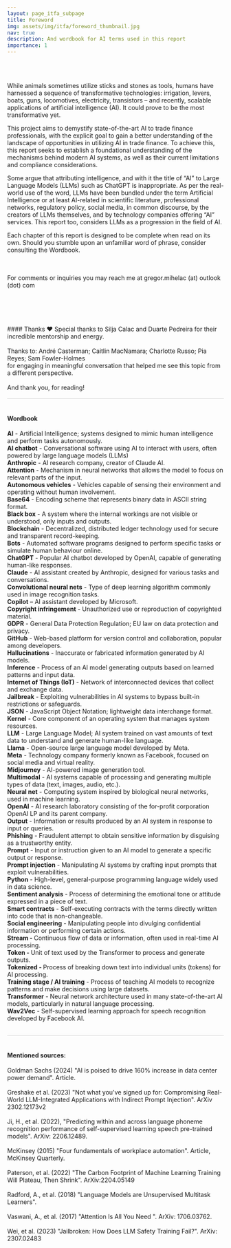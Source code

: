 ```yaml
---
layout: page_itfa_subpage
title: Foreword
img: assets/img/itfa/foreword_thumbnail.jpg
nav: true
description: And wordbook for AI terms used in this report
importance: 1
---
```


<br>
<br>

While animals sometimes utilize sticks and stones as tools, humans have harnessed a sequence of transformative technologies: irrigation, levers, boats, guns, locomotives, electricity, transistors – and recently, scalable applications of artificial intelligence (AI). It could prove to be the most transformative yet.

This project aims to demystify state-of-the-art AI to trade finance professionals, with the explicit goal to gain a better understanding of the landscape of opportunities in utilizing AI in trade finance. To achieve this, this report seeks to establish a foundational understanding of the mechanisms behind modern AI systems, as well as their current limitations and compliance considerations.

Some argue that attributing intelligence, and with it the title of “AI” to Large Language Models (LLMs) such as ChatGPT is inappropriate. As per the real-world use of the word, LLMs have been bundled under the term Artificial Intelligence or at least AI-related in scientific literature, professional networks, regulatory policy, social media, in common discourse, by the creators of LLMs themselves, and by technology companies offering “AI” services. This report too, considers LLMs as a progression in the field of AI.

Each chapter of this report is designed to be complete when read on its own. Should you stumble upon an unfamiliar word of phrase, consider consulting the Wordbook.

<br>
<br>
For comments or inquiries you may reach me at gregor.mihelac (at) outlook (dot) com
<br>
<br>
<br>
<br>
<br>
<br>
#### Thanks ❤️
Special thanks to Silja Calac and Duarte Pedreira for their incredible mentorship and energy.<br>
<br>
Thanks to: André Casterman; Caitlin MacNamara; Charlotte Russo; Pia Reyes; Sam Fowler-Holmes 
<br>for engaging in meaningful conversation that helped me see this topic from a different perspective.
<br><br>
And thank you, for reading!
<br>
<br>
<div style="height: 1px; width: min(800px, 100%); padding: 0 5px; box-sizing: border-box; background-color: lightgray;"></div>
<br>

#### Wordbook

<b>AI</b> - Artificial Intelligence; systems designed to mimic human intelligence and perform tasks autonomously.<br>
<b>AI chatbot</b> - Conversational software using AI to interact with users, often powered by large language models (LLMs)<br>
<b>Anthropic</b> - AI research company, creator of Claude AI.<br>
<b>Attention</b> - Mechanism in neural networks that allows the model to focus on relevant parts of the input.<br>
<b>Autonomous vehicles</b> - Vehicles capable of sensing their environment and operating without human involvement.<br>
<b>Base64</b> - Encoding scheme that represents binary data in ASCII string format.<br>
<b>Black box</b> - A system where the internal workings are not visible or understood, only inputs and outputs.<br>
<b>Blockchain</b> - Decentralized, distributed ledger technology used for secure and transparent record-keeping.<br>
<b>Bots</b> - Automated software programs designed to perform specific tasks or simulate human behaviour online.<br>
<b>ChatGPT</b> - Popular AI chatbot developed by OpenAI, capable of generating human-like responses.<br>
<b>Claude</b> - AI assistant created by Anthropic, designed for various tasks and conversations.<br>
<b>Convolutional neural nets</b> - Type of deep learning algorithm commonly used in image recognition tasks.<br>
<b>Copilot</b> – AI assistant developed by Microsoft.<br>
<b>Copyright infringement</b> - Unauthorized use or reproduction of copyrighted material.<br>
<b>GDPR</b> - General Data Protection Regulation; EU law on data protection and privacy.<br>
<b>GitHub</b> - Web-based platform for version control and collaboration, popular among developers.<br>
<b>Hallucinations</b> - Inaccurate or fabricated information generated by AI models.<br>
<b>Inference</b> - Process of an AI model generating outputs based on learned patterns and input data.<br>
<b>Internet of Things (IoT)</b> - Network of interconnected devices that collect and exchange data.<br>
<b>Jailbreak</b> - Exploiting vulnerabilities in AI systems to bypass built-in restrictions or safeguards.<br>
<b>JSON</b> - JavaScript Object Notation; lightweight data interchange format.<br>
<b>Kernel</b> - Core component of an operating system that manages system resources.<br>
<b>LLM</b> - Large Language Model; AI system trained on vast amounts of text data to understand and generate human-like language.<br>
<b>Llama</b> - Open-source large language model developed by Meta.<br>
<b>Meta</b> - Technology company formerly known as Facebook, focused on social media and virtual reality.<br>
<b>Midjourney</b> - AI-powered image generation tool.<br>
<b>Multimodal</b> - AI systems capable of processing and generating multiple types of data (text, images, audio, etc.).<br>
<b>Neural net</b> - Computing system inspired by biological neural networks, used in machine learning.<br>
<b>OpenAI</b> - AI research laboratory consisting of the for-profit corporation OpenAI LP and its parent company.<br>
<b>Output</b> - Information or results produced by an AI system in response to input or queries.<br>
<b>Phishing</b> - Fraudulent attempt to obtain sensitive information by disguising as a trustworthy entity.<br>
<b>Prompt</b> - Input or instruction given to an AI model to generate a specific output or response.<br>
<b>Prompt injection</b> - Manipulating AI systems by crafting input prompts that exploit vulnerabilities.<br>
<b>Python</b> - High-level, general-purpose programming language widely used in data science.<br>
<b>Sentiment analysis</b> - Process of determining the emotional tone or attitude expressed in a piece of text.<br>
<b>Smart contracts</b> - Self-executing contracts with the terms directly written into code that is non-changeable.<br>
<b>Social engineering</b> - Manipulating people into divulging confidential information or performing certain actions.<br>
<b>Stream - </b>Continuous flow of data or information, often used in real-time AI processing.<br>
<b>Token - </b>Unit of text used by the Transformer to process and generate outputs.<br>
<b>Tokenized - </b>Process of breaking down text into individual units (tokens) for AI processing.<br>
<b>Training stage / AI training</b> - Process of teaching AI models to recognize patterns and make decisions using large datasets.<br>
<b>Transformer</b> - Neural network architecture used in many state-of-the-art AI models, particularly in natural language processing.<br>
<b>Wav2Vec</b> - Self-supervised learning approach for speech recognition developed by Facebook AI.<br>


<br>
<div style="height: 1px; width: min(800px, 100%); padding: 0 5px; box-sizing: border-box; background-color: lightgray;"></div>
<br>

#### Mentioned sources: 

Goldman Sachs (2024) "AI is poised to drive 160% increase in data center power demand". Article.<br><br>
Greshake et al. (2023) "Not what you've signed up for: Compromising Real-World LLM-Integrated Applications with Indirect Prompt Injection". ArXiv 2302.12173v2<br><br>
Ji, H., et al. (2022), "Predicting within and across language phoneme recognition performance of self-supervised learning speech pre-trained models". ArXiv: 2206.12489.<br><br>
McKinsey (2015) "Four fundamentals of workplace automation". Article, McKinsey Quarterly.<br><br>
Paterson, et al. (2022) "The Carbon Footprint of Machine Learning Training Will Plateau, Then Shrink". ArXiv:2204.05149<br><br>
Radford, A., et al. (2018) "Language Models are Unsupervised Multitask Learners".<br><br>
Vaswani, A., et al. (2017) "Attention Is All You Need ". ArXiv: 1706.03762.<br><br>
Wei, et al. (2023) "Jailbroken: How Does LLM Safety Training Fail?". ArXiv: 2307.02483<br><br>

<br>
<br>